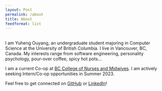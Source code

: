 ```yaml
---
layout: Post
permalink: /about
title: About
feedformat: list
---
```


\
I am Yuheng Ouyang, an undergraduate student majoring in Computer Science at the University of British Columbia. I live in Vancouver, BC, Canada. My interests range from software engineering, personality psychology, pour-over coffee, spicy hot pots...

I am a current Co-op at [BC College of Nurses and Midwives](https://www.bccnm.ca/). I am actively seeking Intern/Co-op opportunities in Summer 2023.

Feel free to get connected on [GitHub](https://github.com/yhouyang02) or [LinkedIn](https://www.linkedin.com/in/youyang21/)!
